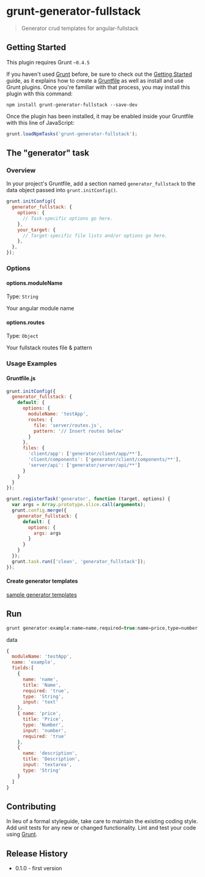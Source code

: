 # grunt-generator-fullstack

> Generator crud templates for angular-fullstack

## Getting Started
This plugin requires Grunt `~0.4.5`

If you haven't used [Grunt](http://gruntjs.com/) before, be sure to check out the [Getting Started](http://gruntjs.com/getting-started) guide, as it explains how to create a [Gruntfile](http://gruntjs.com/sample-gruntfile) as well as install and use Grunt plugins. Once you're familiar with that process, you may install this plugin with this command:

```shell
npm install grunt-generator-fullstack --save-dev
```

Once the plugin has been installed, it may be enabled inside your Gruntfile with this line of JavaScript:

```js
grunt.loadNpmTasks('grunt-generator-fullstack');
```

## The "generator" task

### Overview
In your project's Gruntfile, add a section named `generator_fullstack` to the data object passed into `grunt.initConfig()`.

```js
grunt.initConfig({
  generator_fullstack: {
    options: {
      // Task-specific options go here.
    },
    your_target: {
      // Target-specific file lists and/or options go here.
    },
  },
});
```

### Options

#### options.moduleName
Type: `String`

Your angular module name

#### options.routes
Type: `Object`

Your fullstack routes file & pattern


### Usage Examples

#### Gruntfile.js

```js
grunt.initConfig({
  generator_fullstack: {
    default: {
      options: {
        moduleName: 'testApp',
        routes: {
          file: 'server/routes.js',
          pattern: '// Insert routes below'
        }
      },
      files: {
        'client/app': ['generator/client/app/**'],
        'client/components': ['generator/client/components/**'],
        'server/api': ['generator/server/api/**']
      }
    }
  }
});

grunt.registerTask('generator', function (target, options) {
  var args = Array.prototype.slice.call(arguments);
  grunt.config.merge({
    generator_fullstack: {
      default: {
        options: { 
          args: args 
        }
      }
    }
  });
  grunt.task.run(['clean', 'generator_fullstack']);
});

```

#### Create generator templates

[sample generator templates](https://github.com/smaxtastic/grunt-typographic-adoption/tree/master/generator)

## Run

```js
grunt generator:example:name=name,required=true:name=price,type=number,required=true:name=description,input=textarea
```

data

```js
{
  moduleName: 'testApp',
  name: 'example',
  fields:[ 
    { 
      name: 'name',
      title: 'Name',
      required: 'true',
      type: 'String',
      input: 'text' 
    },
    { name: 'price',
      title: 'Price',
      type: 'Number',
      input: 'number',
      required: 'true' 
    },
    { 
      name: 'description',
      title: 'Description',
      input: 'textarea',
      type: 'String' 
    } 
  ]
}
```


## Contributing
In lieu of a formal styleguide, take care to maintain the existing coding style. Add unit tests for any new or changed functionality. Lint and test your code using [Grunt](http://gruntjs.com/).

## Release History
- 0.1.0 - first version
